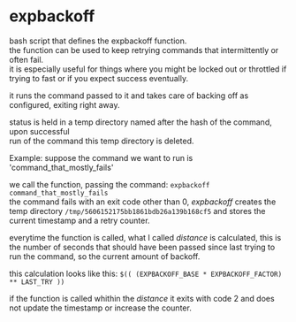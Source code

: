 # expbackoff

bash script that defines the expbackoff function.  
the function can be used to keep retrying commands that intermittently or often fail.  
it is especially useful for things where you might be locked out or throttled if trying to fast or if you expect success eventually.  

  
it runs the command passed to it and takes care of backing off as configured, exiting right away.  

status is held in a temp directory named after the hash of the command, upon successful  
run of the command this temp directory is deleted.  

Example:
suppose the command we want to run is 'command_that_mostly_fails'

we call the function, passing the command: `expbackoff command_that_mostly_fails`  
the command fails with an exit code other than 0, _expbackoff_ creates the temp directory `/tmp/5606152175bb1861bdb26a139b168cf5` and stores the current timestamp and a retry counter.  

everytime the function is called, what I called _distance_ is calculated, this is the number of seconds that should have been passed since last trying to run the command, so the current amount of backoff.  

this calculation looks like this: `$(( (EXPBACKOFF_BASE * EXPBACKOFF_FACTOR) ** LAST_TRY ))`  

if the function is called whithin the _distance_ it exits with code 2 and does not update the timestamp or increase the counter.  
